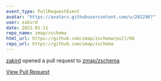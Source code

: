 ```yaml
---
event_type: PullRequestEvent
avatar: "https://avatars.githubusercontent.com/u/201296?"
user: zakird
date: 2021-01-11
repo_name: zmap/zschema
html_url: https://github.com/zmap/zschema/pull/66
repo_url: https://github.com/zmap/zschema
---
```


<a href='https://github.com/zakird' target='_blank'>zakird</a> opened a pull request to <a href='https://github.com/zmap/zschema' target='_blank'>zmap/zschema</a>

<a href='https://github.com/zmap/zschema/pull/66' target='_blank'>View Pull Request</a>